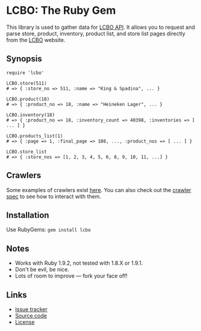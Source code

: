 # LCBO: The Ruby Gem

This library is used to gather data for [LCBO API](http://lcboapi.com). It
allows you to request and parse store, product, inventory, product list, and
store list pages directly from the [LCBO](http://lcbo.com) website.

## Synopsis

    require 'lcbo'

    LCBO.store(511)
    # => { :store_no => 511, :name => "King & Spadina", ... }

    LCBO.product(18)
    # => { :product_no => 18, :name => "Heineken Lager", ... }

    LCBO.inventory(18)
    # => { :product_no => 18, :inventory_count => 40398, :inventories => [ ... ] }

    LCBO.products_list(1)
    # => { :page => 1, :final_page => 108, ..., :product_nos => [ ... ] }

    LCBO.store_list
    # => { :store_nos => [1, 2, 3, 4, 5, 6, 8, 9, 10, 11, ...] }

## Crawlers

Some examples of crawlers exist
[here](http://github.com/heycarsten/lcbo/blob/master/examples). You can also
check out the
[crawler spec](http://github.com/heycarsten/lcbo/blob/master/spec/crawlkit/crawler_spec.rb)
to see how to interact with them.

## Installation

Use RubyGems: `gem install lcbo`

## Notes

 * Works with Ruby 1.9.2, not tested with 1.8.X or 1.9.1.
 * Don't be evil, be nice.
 * Lots of room to improve &mdash; fork your face off!

## Links

 * [Issue tracker](http://github.com/heycarsten/lcbo/issues)
 * [Source code](http://github.com/heycarsten/lcbo)
 * [License](http://github.com/heycarsten/lcbo/blob/master/LICENSE)
